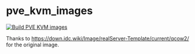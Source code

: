 # pve_kvm_images

[![Build PVE KVM images](https://github.com/oneclickvirt/pve_kvm_images/actions/workflows/main.yml/badge.svg)](https://github.com/oneclickvirt/pve_kvm_images/actions/workflows/main.yml)

Thanks to https://down.idc.wiki/Image/realServer-Template/current/qcow2/ for the original image.
